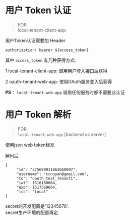 # 用户 Token 认证

>FOR  
local-tenant-client-app  

用户Token认证需要加 Header

`authorization: bearer ${access_token}`

其中 `access_token` 有几种获得方式:

1 local-tenant-client-app: 调用用户登入接口后获得

2 oauth-tenant-web-app: 使用OAuth服务登入后获得

__PS__： `local-tenant-web-app` 调用任何服务时都不需要此认证

# 用户 Token 解析

>FOR  
`local-tenant-web-app` [backend as server] 

使用json web token标准

解码后
```
{
     "id": "275699011862660097",
     "username": "ccnuyan@gmail.com",
     "to": "oauth_test_tenant1",
     "iat": 1516160064,
     "exp": 1517369664,
     "iss": "local" 
}
```
secret的开发配置是'12345678'.  
secret生产环境的配置再定.


